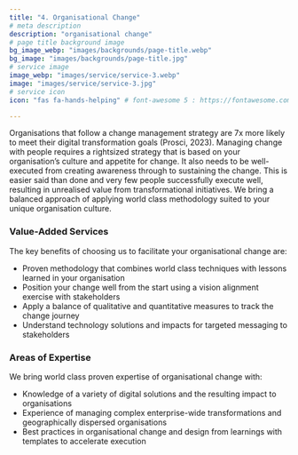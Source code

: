 ```yaml
---
title: "4. Organisational Change"
# meta description
description: "organisational change"
# page title background image
bg_image_webp: "images/backgrounds/page-title.webp"
bg_image: "images/backgrounds/page-title.jpg"
# service image
image_webp: "images/service/service-3.webp"
image: "images/service/service-3.jpg"
# service icon
icon: "fas fa-hands-helping" # font-awesome 5 : https://fontawesome.com/icons/

---
```


Organisations that follow a change management strategy are 7x more likely to meet their digital transformation goals (Prosci, 2023). Managing change with people requires a rightsized strategy that is based on your organisation’s culture and appetite for change. It also needs to be well-executed from creating awareness through to sustaining the change. This is easier said than done and very few people successfully execute well, resulting in unrealised value from transformational initiatives. We bring a balanced approach of applying world class methodology suited to your unique organisation culture.

### Value-Added Services
The key benefits of choosing us to facilitate your organisational change are:
-	Proven methodology that combines world class techniques with lessons learned in your organisation
-	Position your change well from the start using a vision alignment exercise with stakeholders
-	Apply a balance of qualitative and quantitative measures to track the change journey
-	Understand technology solutions and impacts for targeted messaging to stakeholders

### Areas of Expertise
We bring world class proven expertise of organisational change with:
-	Knowledge of a variety of digital solutions and the resulting impact to organisations
-	Experience of managing complex enterprise-wide transformations and geographically dispersed organisations
-	Best practices in organisational change and design from learnings with templates to accelerate execution
